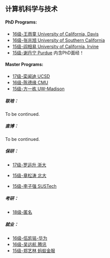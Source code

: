 ## 计算机科学与技术

#### PhD Programs:

  - [16级-王雨童 University of California, Davis](grad-application/computer-science-and-engineering/[US]-16-wangyutong.md)
  - [16级-张兆旭 University of Southern California](grad-application/computer-science-and-engineering/[US]-16-zhangzhaoxu.md)
  - [15级-阎相易 University of California, Irvine](grad-application/computer-science-and-engineering/[US]-15-yanxiangyi.md)
  - [15级-谢丹宁 Purdue](grad-application/computer-science-and-engineering/[US]-15-xiedanning.md) 内含PhD面经！

#### Master Programs:

  - [17级-栾闻迪 UCSD](grad-application/computer-science-and-engineering/[US]-17-luanwendi.md)
  - [16级-陈德缘 CMU](grad-application/computer-science-and-engineering/[US]-16-chendeyuan.md)
  - [15级-方一栋 UW-Madison](grad-application/computer-science-and-engineering/[US]-15-fangyidong.md)

##### 联培：

To be continued.

##### 直博：

To be continued.

##### 保研：

  - [17级-罗运升 浙大](grad-application/computer-science-and-engineering/[CN]-17-luoyunsheng.md)

  - [15级-章松涛 北大](grad-application/computer-science-and-engineering/[CN]-15-zhangsongtao.md)

  - [15级-李子强 SUSTech](grad-application/computer-science-and-engineering/[CN]-15-liziqiang.md)

##### 考研：

- [18级-匿名](grad-application/computer-science-and-engineering/[CN]-18-anonymous.md)

##### 就业：

  - [16级-伍凯铭-华为](grad-application/computer-science-and-engineering/[CN]-16-wukaiming.md)
  - [16级-吴远航 腾讯](grad-application/computer-science-and-engineering/[CN]-16-wuyuanhang.md)
  - [15级-郑艺林 蚂蚁金服](grad-application/computer-science-and-engineering/[CN]-15-zhengyilin.md)
